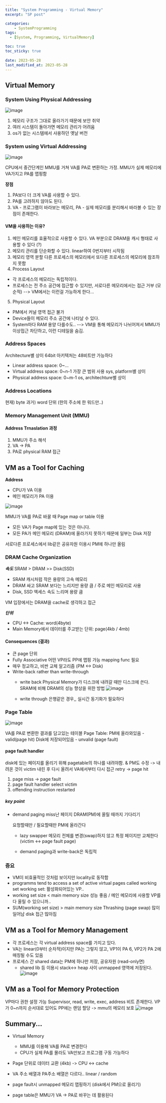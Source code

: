 ```yaml
---
title: "System Programming - Virtual Memory"
excerpt: "SP post"

categories:
    - SystemProgramming
tags:
  - [System, Programming, VirtualMemory]

toc: true
toc_sticky: true
 
date: 2023-05-28
last_modified_at: 2023-05-28
---
```

## Virtual Memory
### System Using Physical Addressing
![image](https://github.com/ssoxong/ssoxong.github.io/assets/112956015/fcdd99ff-8f33-4c92-a5b3-ba4c68c77df8)

1. 메모리 구조가 그대로 올라가기 때문에 보안 취약
2. 여러 시스템이 돌아가면 메모리 관리가 어려움
3. os가 없는 시스템에서 사용하던 옛날 버전

### System using Virtual Addressing
![image](https://github.com/ssoxong/ssoxong.github.io/assets/112956015/e45f58fd-c3ca-441c-af69-84ce32905bb0)

CPU에서 중간단계인 MMU를 거쳐 VA를 PA로 변환하는 가정.
MMU가 실제 메모리에 VA가지고 PA를 맵핑함

**장점**
1. PA보다 더 크게 VA를 사용할 수 있다. 
2. PA를 고려하지 않아도 된다. 
3. VA - 프로그램이 바라보는 메모리, PA - 실제 메모리를 분리해서 바라볼 수 있는 장점이 존재한다.

#### VM을 사용하는 이유?
1. 메인 메모리를 효율적으로 사용할 수 있다. 
    VA 부분으로 DRAM을 캐시 형태로 사용할 수 있다 (?)
2. 메모리 관리를 단순화할 수 있다.
    linear하여 0번지부터 시작됨
3. 메모리 영역 분할
    다른 프로세스의 메모리에서 또다른 프로세스의 메모리에 참조하지 못함
4. Process Layout
- 각 프로세스의 메모리는 독립적이다.
- 프로세스는 전 주소 공간에 접근할 수 있지만, 서로다른 메모리에서는 접근 거부 (모순적)
--> VM에서는 이런걸 가능하게 한다...
5. Physical Layout
- PM에서 커널 영역 접근 불가
- Device들이 메모리 주소 공간에 나타날 수 있다.
-  System마다 RAM 용양 다를수도..
--> VM을 통해 메모리가 나뉘어져서 MMU가 이상접근 차단하고, 이런 디테일을 숨김.

### Address Spaces
Architecture별 상이
64bit 아키텍처는 48비트만 가능하다
- Linear address space: 0~...
- Virtual address space: 0~n-1
    가장 큰 범위 사용
    sys, platform별 상이
- Physical address space: 0~m-1
    os, architechture별 상이
 
### Address Locations
현재) byte 
과거) word 단위 (한의 주소에 한 워드만..)

### Memory Management Unit (MMU)
#### Address Trnaslation 과정
1. MMU가 주소 해석
2. VA -> PA
3. PA로 physical RAM 접근

## VM as a Tool for Caching
**Address**
- CPU가 VA 이용
- 메인 메모리가 PA 이용  

![image](https://github.com/ssoxong/ssoxong.github.io/assets/112956015/b6f12765-a3e3-4614-8ba9-763ceec8e4ea)  

MMU가 VA를 PA로 바꿀 때 Page map or table 이용
- 모든 VA가 Page map에 있는 것은 아니다.
- 모든 PA가 메인 메모리 (DRAM)에 올라가지 못하기 때문에 일부는 Disk 저장

서로다른 프로세스에서 lib같은 공유자원 이용시 PM에 하나만 올림
    
### DRAM Cache Organization
***속도***
SRAM > DRAM >> Disk(SSD)
- SRAM
    캐시처럼 작은 용량의 고속 메모리
- DRAM
    싸고 SRAM 보다는 느리지만 용량 큼 / 주로 메인 메모리로 사용
- Disk, SSD
    액세스 속도 느리며 용량 큼

VM 입장에서는 DRAM을 cache로 생각하고 접근

***단위***
- CPU <-> Cache: word(4byte)
- Main Memory에서 데이터를 주고받는 단위: page(4kb / 4mb)

#### Consequences (결과)
- 큰 page 단위
-  Fully Associative
    어떤 VP라도 PP에 맵핑 가능
    mapping func 필요
- 매우 정교하고, 비싼 교체 알고리즘 (PM <-> Disk)
- Write-back rather than write-through
    - write back
        Physical Memory가 디스크에 내려갈 때만 디스크에 쓴다.
        SRAM에 비해 DRAM의 성능 향상을 위한 방법
        ![image](https://github.com/ssoxong/ssoxong.github.io/assets/112956015/457041fb-51db-420d-a63e-a0ce19e3f086)


    - write through
        은행같은 경우,, 실시간 동기화가 필요하다

### Page Table
![image](https://github.com/ssoxong/ssoxong.github.io/assets/112956015/b6b07dae-a6a5-4e59-89b9-2f21e5eb61fa)

VA를 PA로 변환한 결과를 담고있는 테이블
Page Table:
    PM에 올라와있음 - valid(page hit)
    Disk에 저장되어있음 - unvalid (page fault)

#### page fault handler
disk에 있는 페이지를 올리기 위해 pagetable의 하나를 내려야함. & PM도 수정
-> 내려온 것이 victim
내린 후 다시 올려서 VA에서부터 다시 접근 retry -> page hit

1. page miss -> page fault
2. page fault handler select victim
3. offending instruction restarted

##### key point
- demand paging
    miss난 페이지 DRAM(PM)에 올릴 때까지 기다리기

    요청할때만 / 필요할때만 PM에 올라간다

    - lazy swapper
        메모리 전체를 변경(swap)하지 않고 특정 페이지만 교체한다 (victim <-> page fault page)  

    
    - demand paging과 write-back은 독립적

### 중요
- VM이 비효율적인 것처럼 보이지만 locality로 동작함
- programms tend to access a set of active virtual pages called working set
    working set: 활성화되어있는 VP..
- working set size < main memory size
    성능 좋음 / 메인 메모리에 사용할 VP를 다 올릴 수 있으니까..
- SUM(working set size) > main memory size
    Thrashing (page swap) 많이 일어남
    disk 접근 많아짐

## VM as a Tool for Memory Management
- 각 프로세스는 각 virtual address space를 가지고 있다.
- VA는 linear(0부터 순차적)이지만 PA는 그렇지 않고, VP1이 PA 6, VP2가 PA 2에 매칭될 수도 있음
- 프로세스 간 shared data는 PM에 하나만 저장, 공유자원 (read-only면)
    - shared lib 등 이용시 stack<-> heap 사이 unmapped 영역에 저장된다.
    ![image](https://github.com/ssoxong/ssoxong.github.io/assets/112956015/e065a0b7-1d20-401d-9784-854aea0479ca)

## VM as a Tool for Memory Protection
VP마다 권한 설정 가능
Supervisor, read, write, exec, address 비트 존재한다.
VP가 0~n까지 순서대로 있어도 PP에는 랜덤 할당
-> mmu의 메모리 보호
![image](https://github.com/ssoxong/ssoxong.github.io/assets/112956015/c02403dd-19cb-464f-b5ab-a7623cbea22f)

## Summary...
- Virtual Memory
    - MMU를 이용해 VA를 PA로 변경한다
    - CPU가 실제 PA를 몰라도 VA만보고 프로그램 구동 가능하다

- Page 단위로 데이터 교환 (4kb) -> CPU <-> cache
- VA 주소 배열과 PA주소 배열은 다르다.. linear / random
- page fault시 unmapped 메모리 맵핑하기 (disk에서 PM으로 올리기)
- page table은 MMU가 VA -> PA로 바꾸는 데 활용된다


